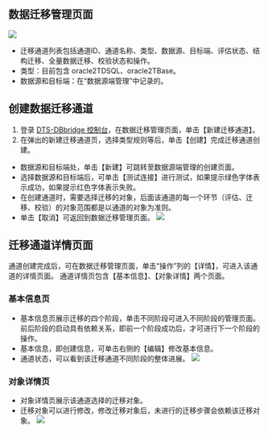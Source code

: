## 数据迁移管理页面
![](https://main.qcloudimg.com/raw/aabd3449531e0ee57b4a16385da85d77.png)
-	迁移通道列表包括通道ID、通道名称、类型、数据源、目标端、评估状态、结构迁移、全量数据迁移、校验状态和操作。
-	类型：目前包含 oracle2TDSQL、oracle2TBase。
-	数据源和目标端：在“数据源端管理”中记录的。


## 创建数据迁移通道
1. 登录 [DTS-DBbridge 控制台](https://cloud.tencent.com/document/product/571/45866)，在数据迁移管理页面，单击【新建迁移通道】。
2. 在弹出的新建迁移通道页，选择类型规则等后，单击【创建】完成迁移通道创建。
 - 数据源和目标端处，单击【新建】可跳转至数据源端管理的创建页面。
 - 选择数据源和目标端后，可单击【测试连接】进行测试，如果提示绿色字体表示成功，如果提示红色字体表示失败。
 - 在创建通道时，需要选择迁移的对象，后面该通道的每一个环节（评估、迁移、校验）的对象范围都是以通道的对象为准则。
 - 单击【取消】可返回到数据迁移管理页面。
![](https://main.qcloudimg.com/raw/50c0de633033900e682cdec0c5800eee.png) 

## 迁移通道详情页面
通道创建完成后，可在数据迁移管理页面，单击“操作”列的【详情】，可进入该通道的详情页面。
通道详情页包含【基本信息】、【对象详情】两个页面。

### 基本信息页
- 基本信息页展示迁移的四个阶段，单击不同阶段可进入不同阶段的管理页面。
前后阶段的启动具有依赖关系，即前一个阶段成功后，才可进行下一个阶段的操作。
- 基本信息，即创建信息，可单击右侧的【编辑】修改基本信息。
- 通道状态，可以看到该迁移通道不同阶段的整体进展。
![](https://main.qcloudimg.com/raw/9ad18e4a1d4396995ec627e843090a85.png)

### 对象详情页
- 对象详情页展示该通道选择的迁移对象。
- 迁移对象可以进行修改，修改迁移对象后，未进行的迁移步骤会依赖该迁移对象。
 ![](https://main.qcloudimg.com/raw/cc3633229302114a89c50404694904e6.png)
